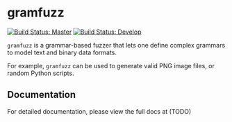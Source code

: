 # gramfuzz

[![Build Status: Master](https://travis-ci.org/d0c-s4vage/gramfuzz.svg?branch=master)](https://travis-ci.org/d0c-s4vage/gramfuzz)
[![Build Status: Develop](https://travis-ci.org/d0c-s4vage/gramfuzz.svg?branch=develop)](https://travis-ci.org/d0c-s4vage/gramfuzz)

`gramfuzz` is a grammar-based fuzzer that lets one define
complex grammars to model text and binary data formats.

For example, `gramfuzz` can be used to generate valid PNG image files,
or random Python scripts.

## Documentation

For detailed documentation, please view the full docs at (TODO)
